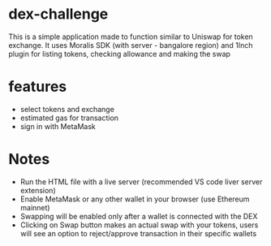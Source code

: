 # dex-challenge

This is a simple application made to function similar to Uniswap for token exchange. 
It uses Moralis SDK (with server - bangalore region) and 1Inch plugin for listing tokens, checking allowance and making the swap 

# features
- select tokens and exchange
- estimated gas for transaction 
- sign in with MetaMask

# Notes
- Run the HTML file with a live server (recommended VS code liver server extension)
- Enable MetaMask or any other wallet in your browser (use Ethereum mainnet)
- Swapping will be enabled only after a wallet is connected with the DEX
- Clicking on Swap button makes an actual swap with your tokens, users will see an option to reject/approve transaction in their specific wallets 
